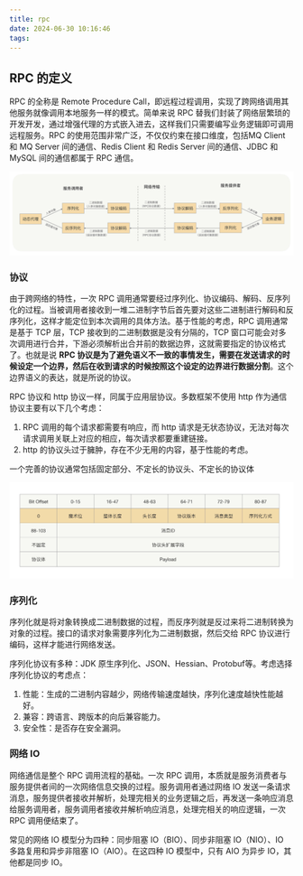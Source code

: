 ```yaml
---
title: rpc
date: 2024-06-30 10:16:46
tags:
---
```


## RPC 的定义

RPC 的全称是 Remote Procedure Call，即远程过程调用，实现了跨网络调用其他服务就像调用本地服务一样的模式。简单来说 RPC 替我们封装了网络层繁琐的开发开发，通过增强代理的方式嵌入进去，这样我们只需要编写业务逻辑即可调用远程服务。RPC 的使用范围非常广泛，不仅仅约束在接口维度，包括MQ Client 和 MQ Server 间的通信、Redis Client 和 Redis Server 间的通信、JDBC 和 MySQL 间的通信都属于 RPC 通信。

![img](rpc/826a6da653c4093f3dc3f0a833915259.jpg)

### 协议

由于跨网络的特性，一次 RPC 调用通常要经过序列化、协议编码、解码、反序列化的过程。当被调用者接收到一堆二进制字节后首先要对这些二进制进行解码和反序列化，这样才能定位到本次调用的具体方法。基于性能的考虑，RPC 调用通常是基于 TCP 层，TCP 接收到的二进制数据是没有分隔的，TCP 窗口可能会对多次调用进行合并，下游必须解析出合并前的数据边界，这就需要指定的协议格式了。也就是说 **RPC 协议是为了避免语义不一致的事情发生，需要在发送请求的时候设定一个边界，然后在收到请求的时候按照这个设定的边界进行数据分割**。这个边界语义的表达，就是所说的协议。

RPC 协议和 http 协议一样，同属于应用层协议。多数框架不使用 http 作为通信协议主要有以下几个考虑：

1. RPC 调用的每个请求都需要有响应，而 http 请求是无状态协议，无法对每次请求调用关联上对应的相应，每次请求都要重建链接。
2. http 的协议头过于臃肿，存在不少无用的内容，基于性能的考虑。

一个完善的协议通常包括固定部分、不定长的协议头、不定长的协议体

![img](rpc/2a202f980458baca9fc50c53275c6772.jpg)

### 序列化

序列化就是将对象转换成二进制数据的过程，而反序列就是反过来将二进制转换为对象的过程。接口的请求对象需要序列化为二进制数据，然后交给 RPC 协议进行编码，这样才能进行网络发送。

序列化协议有多种：JDK 原生序列化、JSON、Hessian、Protobuf等。考虑选择序列化协议的考虑点：

1. 性能：生成的二进制内容越少，网络传输速度越快，序列化速度越快性能越好。
2. 兼容：跨语言、跨版本的向后兼容能力。
3. 安全性：是否存在安全漏洞。

### 网络 IO

网络通信是整个 RPC 调用流程的基础。一次 RPC 调用，本质就是服务消费者与服务提供者间的一次网络信息交换的过程。服务调用者通过网络 IO 发送一条请求消息，服务提供者接收并解析，处理完相关的业务逻辑之后，再发送一条响应消息给服务调用者，服务调用者接收并解析响应消息，处理完相关的响应逻辑，一次 RPC 调用便结束了。

常见的网络 IO 模型分为四种：同步阻塞 IO（BIO）、同步非阻塞 IO（NIO）、IO 多路复用和异步非阻塞 IO（AIO）。在这四种 IO 模型中，只有 AIO 为异步 IO，其他都是同步 IO。
